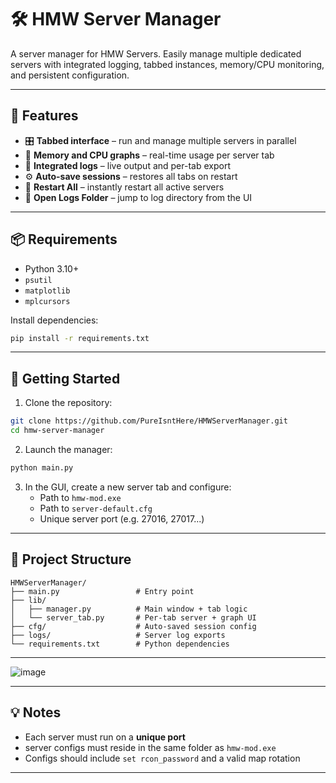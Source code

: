 # 🛠 HMW Server Manager

A server manager for HMW Servers. Easily manage multiple dedicated servers with integrated logging, tabbed instances, memory/CPU monitoring, and persistent configuration.

---

## 📸 Features

- 🎛 **Tabbed interface** – run and manage multiple servers in parallel
- 🧠 **Memory and CPU graphs** – real-time usage per server tab
- 📁 **Integrated logs** – live output and per-tab export
- ⚙️ **Auto-save sessions** – restores all tabs on restart
- 🔁 **Restart All** – instantly restart all active servers
- 📂 **Open Logs Folder** – jump to log directory from the UI

---

## 📦 Requirements

- Python 3.10+
- `psutil`
- `matplotlib`
- `mplcursors`

Install dependencies:

```bash
pip install -r requirements.txt
```

---

## 🚀 Getting Started

1. Clone the repository:

```bash
git clone https://github.com/PureIsntHere/HMWServerManager.git
cd hmw-server-manager
```

2. Launch the manager:

```bash
python main.py
```

3. In the GUI, create a new server tab and configure:
   - Path to `hmw-mod.exe`
   - Path to `server-default.cfg`
   - Unique server port (e.g. 27016, 27017...)

---

## 📂 Project Structure

```
HMWServerManager/
├── main.py                 # Entry point
├── lib/
│   ├── manager.py          # Main window + tab logic
│   └── server_tab.py       # Per-tab server + graph UI
├── cfg/                    # Auto-saved session config
├── logs/                   # Server log exports
└── requirements.txt        # Python dependencies
```

---


![image](https://github.com/user-attachments/assets/51fd2b4f-641b-453f-b56f-25bbb3666d0f)


---

## 💡 Notes

- Each server must run on a **unique port**
- server configs must reside in the same folder as `hmw-mod.exe`
- Configs should include `set rcon_password` and a valid map rotation

---
